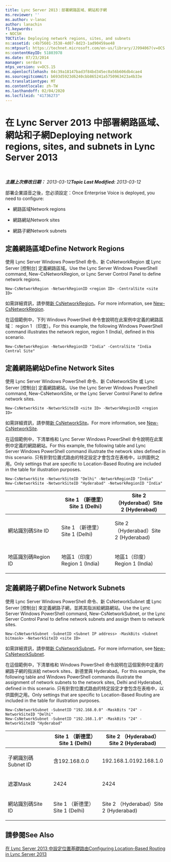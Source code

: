 ```yaml
---
title: Lync Server 2013：部署網路區域、網站和子網
ms.reviewer: ''
ms.author: v-lanac
author: lanachin
f1.keywords:
- NOCSH
TOCTitle: Deploying network regions, sites, and subnets
ms:assetid: c4b75601-3538-4d07-8d23-1ad90459ae48
ms:mtpsurl: https://technet.microsoft.com/en-us/library/JJ994067(v=OCS.15)
ms:contentKeyID: 51803978
ms.date: 07/23/2014
manager: serdars
mtps_version: v=OCS.15
ms.openlocfilehash: 04c39a18147bad3f84bd345ec0a56b606db4cae4
ms.sourcegitcommit: b693d5923d6240cbb865241a5750963423a4b33e
ms.translationtype: MT
ms.contentlocale: zh-TW
ms.lasthandoff: 02/04/2020
ms.locfileid: "41736273"
---
```

<div data-xmlns="http://www.w3.org/1999/xhtml">

<div class="topic" data-xmlns="http://www.w3.org/1999/xhtml" data-msxsl="urn:schemas-microsoft-com:xslt" data-cs="http://msdn.microsoft.com/en-us/">

<div data-asp="http://msdn2.microsoft.com/asp">

# <a name="deploying-network-regions-sites-and-subnets-in-lync-server-2013"></a><span data-ttu-id="7629d-102">在 Lync Server 2013 中部署網路區域、網站和子網</span><span class="sxs-lookup"><span data-stu-id="7629d-102">Deploying network regions, sites, and subnets in Lync Server 2013</span></span>

</div>

<div id="mainSection">

<div id="mainBody">

<span> </span>

<span data-ttu-id="7629d-103">_**主題上次修改日期：** 2013-03-12_</span><span class="sxs-lookup"><span data-stu-id="7629d-103">_**Topic Last Modified:** 2013-03-12_</span></span>

<span data-ttu-id="7629d-104">部署企業語音之後，您必須設定：</span><span class="sxs-lookup"><span data-stu-id="7629d-104">Once Enterprise Voice is deployed, you need to configure:</span></span>

  - <span data-ttu-id="7629d-105">網路區域</span><span class="sxs-lookup"><span data-stu-id="7629d-105">Network regions</span></span>

  - <span data-ttu-id="7629d-106">網路網站</span><span class="sxs-lookup"><span data-stu-id="7629d-106">Network sites</span></span>

  - <span data-ttu-id="7629d-107">網路子網</span><span class="sxs-lookup"><span data-stu-id="7629d-107">Network subnets</span></span>

<div>

## <a name="define-network-regions"></a><span data-ttu-id="7629d-108">定義網路區域</span><span class="sxs-lookup"><span data-stu-id="7629d-108">Define Network Regions</span></span>

<span data-ttu-id="7629d-109">使用 Lync Server Windows PowerShell 命令、新 CsNetworkRegion 或 Lync Server [控制台] 定義網路區域。</span><span class="sxs-lookup"><span data-stu-id="7629d-109">Use the Lync Server Windows PowerShell command, New-CsNetworkRegion, or Lync Server Control Panel to define network regions.</span></span>

    New-CsNetworkRegion -NetworkRegionID <region ID> -CentralSite <site ID>

<span data-ttu-id="7629d-110">如需詳細資訊，請參閱[新 CsNetworkRegion](https://docs.microsoft.com/powershell/module/skype/New-CsNetworkRegion)。</span><span class="sxs-lookup"><span data-stu-id="7629d-110">For more information, see [New-CsNetworkRegion](https://docs.microsoft.com/powershell/module/skype/New-CsNetworkRegion).</span></span>

<span data-ttu-id="7629d-111">在這個範例中，下列 Windows PowerShell 命令會說明在此案例中定義的網路區域： region 1 （印度）。</span><span class="sxs-lookup"><span data-stu-id="7629d-111">For this example, the following Windows PowerShell command illustrates the network region, region 1 (India), defined in this scenario.</span></span>

    New-CsNetworkRegion -NetworkRegionID "India" -CentralSite "India Central Site"

<div>


</div>

</div>

<div>

## <a name="define-network-sites"></a><span data-ttu-id="7629d-112">定義網路網站</span><span class="sxs-lookup"><span data-stu-id="7629d-112">Define Network Sites</span></span>

<span data-ttu-id="7629d-113">使用 Lync Server Windows PowerShell 命令、新 CsNetworkSite 或 Lync Server [控制台] 定義網路網站。</span><span class="sxs-lookup"><span data-stu-id="7629d-113">Use the Lync Server Windows PowerShell command, New-CsNetworkSite, or the Lync Server Control Panel to define network sites.</span></span>

    New-CsNetworkSite -NetworkSiteID <site ID> -NetworkRegionID <region ID>

<span data-ttu-id="7629d-114">如需詳細資訊，請參閱[新 CsNetworkSite](https://docs.microsoft.com/powershell/module/skype/New-CsNetworkSite)。</span><span class="sxs-lookup"><span data-stu-id="7629d-114">For more information, see [New-CsNetworkSite](https://docs.microsoft.com/powershell/module/skype/New-CsNetworkSite).</span></span>

<span data-ttu-id="7629d-115">在這個範例中，下清單格和 Lync Server Windows PowerShell 命令說明在此案例中定義的網路網站。</span><span class="sxs-lookup"><span data-stu-id="7629d-115">For this example, the following table and Lync Server Windows PowerShell command illustrate the network sites defined in this scenario.</span></span> <span data-ttu-id="7629d-116">只有針對位置式路由的特定設定才會包含在表格中，以供圖例之用。</span><span class="sxs-lookup"><span data-stu-id="7629d-116">Only settings that are specific to Location-Based Routing are included in the table for illustration purposes.</span></span>

    New-CsNetworkSite -NetworkSiteID "Delhi" -NetworkRegionID "India"
    New-CsNetworkSite -NetworkSiteID "Hyderabad" -NetworkRegionID "India"


<table>
<colgroup>
<col style="width: 33%" />
<col style="width: 33%" />
<col style="width: 33%" />
</colgroup>
<thead>
<tr class="header">
<th></th>
<th><span data-ttu-id="7629d-117">Site 1 （新德里）</span><span class="sxs-lookup"><span data-stu-id="7629d-117">Site 1 (Delhi)</span></span></th>
<th><span data-ttu-id="7629d-118">Site 2 （Hyderabad）</span><span class="sxs-lookup"><span data-stu-id="7629d-118">Site 2 (Hyderabad)</span></span></th>
</tr>
</thead>
<tbody>
<tr class="odd">
<td><p><span data-ttu-id="7629d-119">網站識別碼</span><span class="sxs-lookup"><span data-stu-id="7629d-119">Site ID</span></span></p></td>
<td><p><span data-ttu-id="7629d-120">Site 1 （新德里）</span><span class="sxs-lookup"><span data-stu-id="7629d-120">Site 1 (Delhi)</span></span></p></td>
<td><p><span data-ttu-id="7629d-121">Site 2 （Hyderabad）</span><span class="sxs-lookup"><span data-stu-id="7629d-121">Site 2 (Hyderabad)</span></span></p></td>
</tr>
<tr class="even">
<td><p><span data-ttu-id="7629d-122">地區識別碼</span><span class="sxs-lookup"><span data-stu-id="7629d-122">Region ID</span></span></p></td>
<td><p><span data-ttu-id="7629d-123">地區1（印度）</span><span class="sxs-lookup"><span data-stu-id="7629d-123">Region 1 (India)</span></span></p></td>
<td><p><span data-ttu-id="7629d-124">地區1（印度）</span><span class="sxs-lookup"><span data-stu-id="7629d-124">Region 1 (India)</span></span></p></td>
</tr>
</tbody>
</table>


<div>


</div>

</div>

<div>

## <a name="define-network-subnets"></a><span data-ttu-id="7629d-125">定義網路子網</span><span class="sxs-lookup"><span data-stu-id="7629d-125">Define Network Subnets</span></span>

<span data-ttu-id="7629d-126">使用 Lync Server Windows PowerShell 命令、新 CsNetworkSubnet 或 Lync Server [控制台] 來定義網路子網，並將其指派給網路網站。</span><span class="sxs-lookup"><span data-stu-id="7629d-126">Use the Lync Server Windows PowerShell command, New-CsNetworkSubnet, or the Lync Server Control Panel to define network subnets and assign them to network sites.</span></span>

    New-CsNetworkSubnet -SubnetID <Subnet IP address> -MaskBits <Subnet bitmask> -NetworkSiteID <site ID>

<span data-ttu-id="7629d-127">如需詳細資訊，請參閱[新 CsNetworkSubnet](https://docs.microsoft.com/powershell/module/skype/New-CsNetworkSubnet)。</span><span class="sxs-lookup"><span data-stu-id="7629d-127">For more information, see [New-CsNetworkSubnet](https://docs.microsoft.com/powershell/module/skype/New-CsNetworkSubnet).</span></span>

<span data-ttu-id="7629d-128">在這個範例中，下清單格和 Windows PowerShell 命令說明在這個案例中定義的網路子網的指派給 network sites、新德里與 Hyderabad。</span><span class="sxs-lookup"><span data-stu-id="7629d-128">For this example, the following table and Windows PowerShell commands illustrate the assignment of network subnets to the network sites, Delhi and Hyderabad, defined in this scenario.</span></span> <span data-ttu-id="7629d-129">只有針對位置式路由的特定設定才會包含在表格中，以供圖例之用。</span><span class="sxs-lookup"><span data-stu-id="7629d-129">Only settings that are specific to Location-Based Routing are included in the table for illustration purposes.</span></span>

    New-CsNetworkSubnet -SubnetID "192.168.0.0" -MaskBits "24" -NetworkSiteID "Delhi"
    New-CsNetworkSubnet -SubnetID "192.168.1.0" -MaskBits "24" -NetworkSiteID "Hyderabad"


<table>
<colgroup>
<col style="width: 33%" />
<col style="width: 33%" />
<col style="width: 33%" />
</colgroup>
<thead>
<tr class="header">
<th></th>
<th><span data-ttu-id="7629d-130">Site 1 （新德里）</span><span class="sxs-lookup"><span data-stu-id="7629d-130">Site 1 (Delhi)</span></span></th>
<th><span data-ttu-id="7629d-131">Site 2 （Hyderabad）</span><span class="sxs-lookup"><span data-stu-id="7629d-131">Site 2 (Hyderabad)</span></span></th>
</tr>
</thead>
<tbody>
<tr class="odd">
<td><p><span data-ttu-id="7629d-132">子網識別碼</span><span class="sxs-lookup"><span data-stu-id="7629d-132">Subnet ID</span></span></p></td>
<td><p><span data-ttu-id="7629d-133">含</span><span class="sxs-lookup"><span data-stu-id="7629d-133">192.168.0.0</span></span></p></td>
<td><p><span data-ttu-id="7629d-134">192.168.1.0</span><span class="sxs-lookup"><span data-stu-id="7629d-134">192.168.1.0</span></span></p></td>
</tr>
<tr class="even">
<td><p><span data-ttu-id="7629d-135">遮罩</span><span class="sxs-lookup"><span data-stu-id="7629d-135">Mask</span></span></p></td>
<td><p><span data-ttu-id="7629d-136">24</span><span class="sxs-lookup"><span data-stu-id="7629d-136">24</span></span></p></td>
<td><p><span data-ttu-id="7629d-137">24</span><span class="sxs-lookup"><span data-stu-id="7629d-137">24</span></span></p></td>
</tr>
<tr class="odd">
<td><p><span data-ttu-id="7629d-138">網站識別碼</span><span class="sxs-lookup"><span data-stu-id="7629d-138">Site ID</span></span></p></td>
<td><p><span data-ttu-id="7629d-139">Site 1 （新德里）</span><span class="sxs-lookup"><span data-stu-id="7629d-139">Site 1 (Delhi)</span></span></p></td>
<td><p><span data-ttu-id="7629d-140">Site 2 （Hyderabad）</span><span class="sxs-lookup"><span data-stu-id="7629d-140">Site 2 (Hyderabad)</span></span></p></td>
</tr>
</tbody>
</table>


<div>


</div>

</div>

<div>

## <a name="see-also"></a><span data-ttu-id="7629d-141">請參閱</span><span class="sxs-lookup"><span data-stu-id="7629d-141">See Also</span></span>


[<span data-ttu-id="7629d-142">在 Lync Server 2013 中設定位置基礎路由</span><span class="sxs-lookup"><span data-stu-id="7629d-142">Configuring Location-Based Routing in Lync Server 2013</span></span>](lync-server-2013-configuring-location-based-routing.md)  
  

</div>

</div>

<span> </span>

</div>

</div>

</div>

